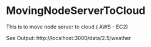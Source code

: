 # MovingNodeServerToCloud
This is to move node server to cloud ( AWS - EC2) 

See Output:
http://localhost:3000/data/2.5/weather
